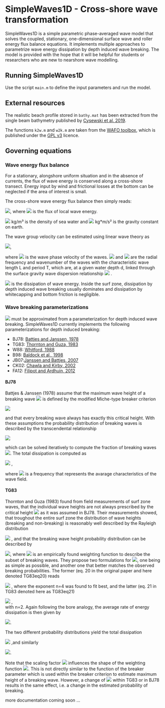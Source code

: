 # SimpleWaves1D - Cross-shore wave transformation

SimpleWaves1D is a simple parametric phase-averaged wave model that solves the coupled, stationary, one-dimensional surface wave and roller energy flux balance equations.
It implements multiple approaches to parametrize wave energy dissipation by depth induced wave breaking.
The model is provided with the hope that it will be helpful for students or researchers who are new to nearshore wave modelling.

## Running SimpleWaves1D
Use the script `main.m` to define the input parameters and run the model.

## External resources
The realistic beach profile stored in `bathy.mat` has been extracted from the single beam bathymetry published by [Cysewski et al. 2019](https://doi.org/10.1594/PANGAEA.898407).  

The functions `k2w.m` and `w2k.m` are taken from the [WAFO toolbox](http://www.maths.lth.se/matstat/wafo), which is published under the [GPL v3](http://www.gnu.org/licenses/) licence.

## Governing equations

### Wave energy flux balance
For a stationary, alongshore uniform situation and in the absence of currents, the flux of wave energy is conserved along a cross-shore transect. 
Energy input by wind and frictional losses at the bottom can be neglected if the area of interest is small. 

The cross-shore wave energy flux balance then simply reads:

<img src="https://render.githubusercontent.com/render/math?math=\frac{d F_w}{d x} = -D_w">, where <img src="https://render.githubusercontent.com/render/math?math=F_w = E_w \ c_g = \frac{1}{8}\ \rho \ g \  H_{rms} \ c_g"> is the flux of local wave energy.

<img src="https://render.githubusercontent.com/render/math?math=\rho=1025"> kg/m³ is the density of sea water and <img src="https://render.githubusercontent.com/render/math?math=g=9.81"> kg*m/s² is the gravity constant on earth.

The wave group velocity can be estimated using linear wave theory as  

<img src="https://render.githubusercontent.com/render/math?math=c_g = c_p \ \left(0.5 \ {plus}\  \frac{k \ d}{\sinh(2 \ k \ d )}\right)">,

where <img src="https://render.githubusercontent.com/render/math?math=c_p = \frac{\omega}{k}"> is the wave phase velocity of the waves. <img src="https://render.githubusercontent.com/render/math?math=\omega = 2 \pi /T"> and <img src="https://render.githubusercontent.com/render/math?math=k = 2 \pi /L"> are the radial frequency and wavenumber of the waves with the characteristic wave length L and period T, which are, at a given water depth d, linked through the surface gravity wave dispersion relationship
<img src="https://render.githubusercontent.com/render/math?math=\omega^2 = g k \ \tanh(kd) "> .

<img src="https://render.githubusercontent.com/render/math?math=D_w"> is the dissipation of wave energy. 
Inside the surf zone, dissipation by depth induced wave breaking usually dominates and dissipation by whitecapping and bottom friction is negligible.

### Wave breaking parameterizations

<img src="https://render.githubusercontent.com/render/math?math=D_w"> must be approximated from a parameterization for depth induced wave breaking. SimpleWaves1D currently implements the following parameterizations for depth induced breaking:
* BJ78: [Battjes and Janssen, 1978](http://ascelibrary.org/doi/10.1061/9780872621909.034)
* TG83: [Thornton and Guza, 1983](http://doi.wiley.com/10.1029/JC088iC10p05925)
* W88: [Whitford, 1988](http://hdl.handle.net/10945/23148)
* B98: [Baldock et al., 1998](https://linkinghub.elsevier.com/retrieve/pii/S0378383998000179)
* JB07:[Janssen and Battjes, 2007](https://linkinghub.elsevier.com/retrieve/pii/S0378383907000580)
* CK02: [Chawla and Kirby, 2002](http://doi.wiley.com/10.1029/2001JC001042)
* FA12: [Filipot and Ardhuin, 2012](http://doi.wiley.com/10.1029/2011JC007784)

#### BJ78 
Battjes & Janssen (1978) assume that the maximum wave height of a breaking wave <img src="https://render.githubusercontent.com/render/math?math=H_b"> is defined by the modified Miche-type breaker criterion 

<img src="https://render.githubusercontent.com/render/math?math=H_b \simeq \frac{0.88}{k} \ \tanh \left( \frac{\gamma k d }{0.88} \right)">

and that every breaking wave always has exactly this critical height.
With these assumptions the probability distribution of breaking waves is described by the transcendental relationship 

<img src="https://render.githubusercontent.com/render/math?math=\frac{1-Q_b}{\ln Q_b} = - \frac{H_{rms}^2}{H_{b}^2}">

which can be solved iteratively to compute the fraction of breaking waves <img src="https://render.githubusercontent.com/render/math?math=Q_b">.
The total dissipation is computed as

<img src="https://render.githubusercontent.com/render/math?math=D_{BJ} = \frac{B}{4} f_{rep} \rho g H_b^2 \  Q_b"> ,

where <img src="https://render.githubusercontent.com/render/math?math=f_{rep}"> is a frequency that represents the avarage characteristics of the wave field.

#### TG83
Thornton and Guza (1983) found from field measurements of surf zone waves, 
that the individual wave heights are not always prescribed by the critical height <img src="https://render.githubusercontent.com/render/math?math=H_b"> as it was assumed in BJ78. 
Their measurements showed, that troughout the entire surf zone the distribution of wave heights (breaking and non-breaking) is reasonably well described by the Rayleigh distribution

<img src="https://render.githubusercontent.com/render/math?math=P_r(H) = \frac{2 H}{H_{rms}^2} \exp \left( - \left( \frac{H}{H_{rms}}\right)^2 \right)"> , and that the breaking wave height probability distribution can be described by

<img src="https://render.githubusercontent.com/render/math?math=P_b(H) = P_r(H) \times W(H)">, where <img src="https://render.githubusercontent.com/render/math?math=W(H)"> is an empirically found weighting function to describe the subset of breaking waves.
They propose two formulations for <img src="https://render.githubusercontent.com/render/math?math=W(H)">, one being as simple as possible, and another one that better matches the observed breaking probabilities.
The former (eq. 20 in the original paper and here denoted TG83eq20) reads

<img src="https://render.githubusercontent.com/render/math?math=W(H) = \left( \frac{H_{rms}}{\gamma d}\right)^n  \leq 1 "> , where the exponent n=4 was found to fit best, and the latter (eq. 21 in TG83 denoted here as TG83eq21)

<img src="https://render.githubusercontent.com/render/math?math=W(H) = \left( \frac{H_{rms}}{\gamma d}\right)^n \left[ 1 - \exp\left( - \left( \frac{H}{\gamma d} \right)^2 \right) \right] \leq 1 "> ,   
with n=2.
Again following the bore analogy, the average rate of energy dissipation is then given by

<img src="https://render.githubusercontent.com/render/math?math=D = \frac{B^3}{4} \rho g \frac{f_{rep}}{d} \int_0^{\infty} H^3 P_b(H) dH ">. 

The two different probability distributions yield the total dissipation

<img src="https://render.githubusercontent.com/render/math?math=D_{TGeq20} = \frac{3 \sqrt{\pi}}{16} \rho g \frac{B^3 \ f_{rep}}{\gamma^4 \ d^5} H_{rms}^7"> ,and similarly

<img src="https://render.githubusercontent.com/render/math?math=D_{TGeq21} = \frac{3 \sqrt{\pi}}{16} \rho g B^3 f_{rep} \frac{H_{rms}^5}{\gamma^2 d^5} \left[ 1 - \frac{1}{\left(1 + \left( \frac{H_{rms}}{\gamma d}\right)^2 \right) ^{2.5}}\right]">.

Note that the scaling factor <img src="https://render.githubusercontent.com/render/math?math=\gamma"> influences the shape of the weighting function <img src="https://render.githubusercontent.com/render/math?math=W(H)">. 
This is not directly similar to the function of the breaker parameter which is used within the breaker criterion to estimate maximum height of a breaking wave. 
However, a change of <img src="https://render.githubusercontent.com/render/math?math=\gamma"> within TG83 or in BJ78 results in the same effect, i.e. a change in the estimated probability of breaking. 


more documentation coming soon ...
